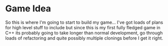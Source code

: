 # Game Idea
So this is where I'm going to start to build my game... I've got loads of plans for high level stuff to include but since this is my first fully fledged game in C++ its probably going to take longer than normal development, go through loads of refactoring and quite possibly multiple clonings before I get it right. 
